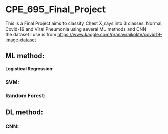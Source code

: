 # CPE_695_Final_Project

This is a Final Project aims to classify Chest X_rays into 3 classes: Normal, Covid-19 and Viral Pneumonia using several ML methods and CNN  
the dataset I use is from https://www.kaggle.com/pranavraikokte/covid19-image-dataset


## ML method:
#### Logistical Regression:
### SVM:
### Random Forest:



## DL method:
### CNN:
